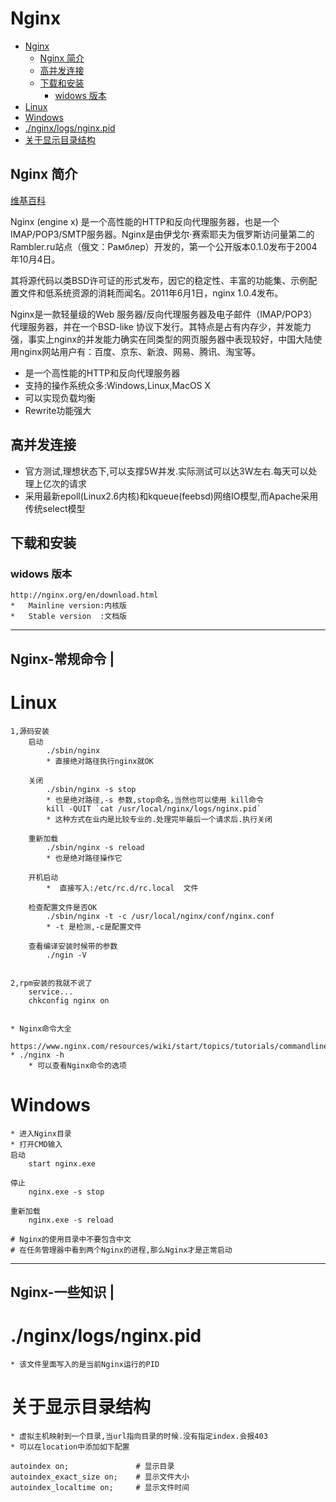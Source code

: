 # Nginx

<!-- TOC -->

- [Nginx](#nginx)
    - [Nginx 简介](#nginx-简介)
    - [高并发连接](#高并发连接)
    - [下载和安装](#下载和安装)
        - [widows 版本](#widows-版本)
- [Linux](#linux)
- [Windows](#windows)
- [./nginx/logs/nginx.pid](#nginxlogsnginxpid)
- [关于显示目录结构](#关于显示目录结构)

<!-- /TOC -->

## Nginx 简介

[维基百科](https://en.wikipedia.org/wiki/Nginx)

Nginx (engine x) 是一个高性能的HTTP和反向代理服务器，也是一个IMAP/POP3/SMTP服务器。Nginx是由伊戈尔·赛索耶夫为俄罗斯访问量第二的Rambler.ru站点（俄文：Рамблер）开发的，第一个公开版本0.1.0发布于2004年10月4日。

其将源代码以类BSD许可证的形式发布，因它的稳定性、丰富的功能集、示例配置文件和低系统资源的消耗而闻名。2011年6月1日，nginx 1.0.4发布。
	
Nginx是一款轻量级的Web 服务器/反向代理服务器及电子邮件（IMAP/POP3）代理服务器，并在一个BSD-like 协议下发行。其特点是占有内存少，并发能力强，事实上nginx的并发能力确实在同类型的网页服务器中表现较好，中国大陆使用nginx网站用户有：百度、京东、新浪、网易、腾讯、淘宝等。

* 是一个高性能的HTTP和反向代理服务器
* 支持的操作系统众多:Windows,Linux,MacOS X
* 可以实现负载均衡
* Rewrite功能强大
	
## 高并发连接
* 官方测试,理想状态下,可以支撑5W并发.实际测试可以达3W左右.每天可以处理上亿次的请求
* 采用最新epoll(Linux2.6内核)和kqueue(feebsd)网络IO模型,而Apache采用传统select模型



## 下载和安装
### widows 版本
	http://nginx.org/en/download.html
	*	Mainline version:内核版
	*	Stable version	:文档版


------------------------
Nginx-常规命令			|
------------------------
# Linux
	1,源码安装
		启动
			./sbin/nginx
			* 直接绝对路径执行nginx就OK
			
		关闭
			./sbin/nginx -s stop
			* 也是绝对路径,-s 参数,stop命名,当然也可以使用 kill命令
			kill -QUIT `cat /usr/local/nginx/logs/nginx.pid`
			* 这种方式在业内是比较专业的.处理完毕最后一个请求后.执行关闭

		重新加载
			./sbin/nginx -s reload
			* 也是绝对路径操作它

		开机启动
			*  直接写入:/etc/rc.d/rc.local	文件
		
		检查配置文件是否OK
			./sbin/nginx -t -c /usr/local/nginx/conf/nginx.conf
			* -t 是检测,-c是配置文件
		
		查看编译安装时候带的参数
			./ngin -V

		
	2,rpm安装的我就不说了
		service...
		chkconfig nginx on

	
	* Nginx命令大全
		https://www.nginx.com/resources/wiki/start/topics/tutorials/commandline/
	* ./nginx -h
		* 可以查看Nginx命令的选项

# Windows
	* 进入Nginx目录
	* 打开CMD输入
	启动	
		start nginx.exe

	停止	
		nginx.exe -s stop

	重新加载
		nginx.exe -s reload

	# Nginx的使用目录中不要包含中文
	# 在任务管理器中看到两个Nginx的进程,那么Nginx才是正常启动


------------------------
Nginx-一些知识			|
------------------------

# ./nginx/logs/nginx.pid
	* 该文件里面写入的是当前Nginx运行的PID

# 关于显示目录结构
	* 虚拟主机映射到一个目录,当url指向目录的时候.没有指定index.会报403
	* 可以在location中添加如下配置

	autoindex on;				# 显示目录
	autoindex_exact_size on;	# 显示文件大小
	autoindex_localtime on;		# 显示文件时间


